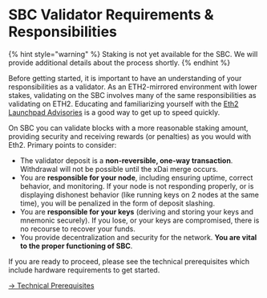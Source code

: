 # SBC Validator Requirements & Responsibilities

{% hint style="warning" %}
Staking is not yet available for the SBC. We will provide additional details about the process shortly.
{% endhint %}

Before getting started, it is important to have an understanding of your responsibilities as a validator. As an ETH2-mirrored environment with lower stakes, validating on the SBC involves many of the same responsibilities as validating on ETH2. Educating and familiarizing yourself with the [Eth2 Launchpad Advisories](https://launchpad.ethereum.org/en/overview) is a good way to get up to speed quickly.

On SBC you can validate blocks with a more reasonable staking amount, providing security and receiving rewards (or penalties) as you would with Eth2. Primary points to consider:

* The validator deposit is a **non-reversible, one-way transaction**. Withdrawal will not be possible until the xDai merge occurs.
* You are **responsible for your node**, including ensuring uptime, correct behavior, and monitoring. If your node is not responding properly, or is displaying dishonest behavior (like running keys on 2 nodes at the same time), you will be penalized in the form of deposit slashing.
* You are **responsible for your keys** (deriving and storing your keys and mnemonic securely). If you lose, or your keys are compromised, there is no recourse to recover your funds.
* You provide decentralization and security for the network. **You are vital to the proper functioning of SBC**.

If you are ready to proceed, please see the technical prerequisites which include hardware requirements to get started.

[-> Technical Prerequisites](technical-prerequisites.md)

